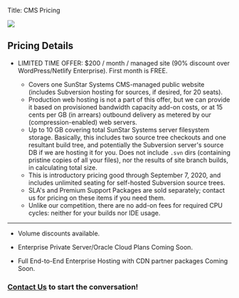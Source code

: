 Title: CMS Pricing

<div class="float-lg-right">
	<img src="/images/sunstarstaronly.png"></img>
</div>

## Pricing Details

- LIMITED TIME OFFER: <span class="text-success">$200 / month / managed site</span> (90% discount over WordPress/Netlify Enterprise).  First month is <span class="text-success">FREE</span>.

	- Covers one <span class="text-white">SunStar Systems CMS</span>-managed public website (includes Subversion hosting for sources, if desired, for 20 seats).
	- Production web hosting is not a part of this offer, but we can provide it based on provisioned bandwidth capacity add-on costs, or at  <span class="text-success">15 cents per GB</span> (in arrears) outbound delivery as metered by our (compression-enabled) web servers.
	- Up to 10 GB covering total SunStar Systems server filesystem storage.  Basically, this includes two source tree checkouts and one resultant build tree, and potentially the Subversion server's source DB if we are hosting it for you.  Does not include `.svn` dirs (containing pristine copies of all your files), nor the results of site branch builds, in calculating total size.
	- This is introductory pricing good through September 7, 2020, and includes <span class="text-success">unlimited seating for self-hosted Subversion source trees</span>.
	- SLA's and Premium Support Packages are sold separately; contact us for pricing on these items if you need them.
	- Unlike our competition, <span class="text-success">there are no add-on fees for required CPU cycles: neither for your builds nor IDE usage</span>.
------------

- Volume discounts available.

- Enterprise Private Server/Oracle Cloud Plans Coming Soon.

- Full End-to-End Enterprise Hosting with CDN partner packages Coming Soon.

### [Contact Us](/contact) to start the conversation!

